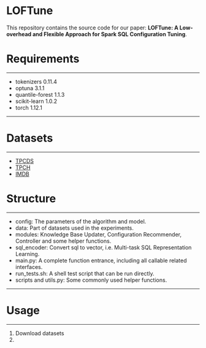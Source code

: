 # LOFTune

This repository contains the source code for our paper: **LOFTune: A Low-overhead and Flexible Approach for Spark SQL Configuration Tuning**.

# Requirements
***
- tokenizers 0.11.4
- optuna 3.1.1
- quantile-forest 1.1.3
- scikit-learn 1.0.2
- torch 1.12.1
***

# Datasets
***
- [TPCDS](https://www.tpc.org/tpcds/)
- [TPCH](https://www.tpc.org/tpch/)
- [IMDB](http://homepages.cwi.nl/~boncz/job/imdb.tgz)

# Structure
***
- config: The parameters of the algorithm and model.
- data: Part of datasets used in the experiments.
- modules: Knowledge Base Updater, Configuration Recommender, Controller and some helper functions.
- sql_encoder: Convert sql to vector, i.e. Multi-task SQL Representation Learning.
- main.py: A complete function entrance, including all callable related interfaces.
- run_tests.sh: A shell test script that can be run directly.
- scripts and utils.py: Some commonly used helper functions.
***

# Usage
***
1. Download datasets
2. 